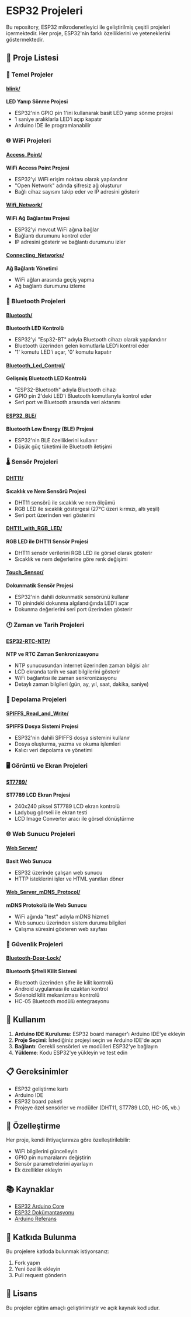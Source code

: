 # ESP32 Projeleri

Bu repository, ESP32 mikrodenetleyici ile geliştirilmiş çeşitli projeleri içermektedir. Her proje, ESP32'nin farklı özelliklerini ve yeteneklerini göstermektedir.

## 📁 Proje Listesi

### 🔌 Temel Projeler

#### [blink/](blink/)
**LED Yanıp Sönme Projesi**
- ESP32'nin GPIO pin 1'ini kullanarak basit LED yanıp sönme projesi
- 1 saniye aralıklarla LED'i açıp kapatır
- Arduino IDE ile programlanabilir

### 🌐 WiFi Projeleri

#### [Access_Point/](Access_Point/)
**WiFi Access Point Projesi**
- ESP32'yi WiFi erişim noktası olarak yapılandırır
- "Open Network" adında şifresiz ağ oluşturur
- Bağlı cihaz sayısını takip eder ve IP adresini gösterir

#### [Wifi_Network/](Wifi_Network/)
**WiFi Ağ Bağlantısı Projesi**
- ESP32'yi mevcut WiFi ağına bağlar
- Bağlantı durumunu kontrol eder
- IP adresini gösterir ve bağlantı durumunu izler

#### [Connecting_Networks/](Connecting_Networks/)
**Ağ Bağlantı Yönetimi**
- WiFi ağları arasında geçiş yapma
- Ağ bağlantı durumunu izleme

### 📡 Bluetooth Projeleri

#### [Bluetooth/](Bluetooth/)
**Bluetooth LED Kontrolü**
- ESP32'yi "Esp32-BT" adıyla Bluetooth cihazı olarak yapılandırır
- Bluetooth üzerinden gelen komutlarla LED'i kontrol eder
- '1' komutu LED'i açar, '0' komutu kapatır

#### [Bluetooth_Led_Control/](Bluetooth_Led_Control/)
**Gelişmiş Bluetooth LED Kontrolü**
- "ESP32-Bluetooth" adıyla Bluetooth cihazı
- GPIO pin 2'deki LED'i Bluetooth komutlarıyla kontrol eder
- Seri port ve Bluetooth arasında veri aktarımı

#### [ESP32_BLE/](ESP32_BLE/)
**Bluetooth Low Energy (BLE) Projesi**
- ESP32'nin BLE özelliklerini kullanır
- Düşük güç tüketimi ile Bluetooth iletişimi

### 🌡️ Sensör Projeleri

#### [DHT11/](DHT11/)
**Sıcaklık ve Nem Sensörü Projesi**
- DHT11 sensörü ile sıcaklık ve nem ölçümü
- RGB LED ile sıcaklık göstergesi (27°C üzeri kırmızı, altı yeşil)
- Seri port üzerinden veri gösterimi

#### [DHT11_with_RGB_LED/](DHT11_with_RGB_LED/)
**RGB LED ile DHT11 Sensör Projesi**
- DHT11 sensör verilerini RGB LED ile görsel olarak gösterir
- Sıcaklık ve nem değerlerine göre renk değişimi

#### [Touch_Sensor/](Touch_Sensor/)
**Dokunmatik Sensör Projesi**
- ESP32'nin dahili dokunmatik sensörünü kullanır
- T0 pinindeki dokunma algılandığında LED'i açar
- Dokunma değerlerini seri port üzerinden gösterir

### 🕐 Zaman ve Tarih Projeleri

#### [ESP32-RTC-NTP/](ESP32-RTC-NTP/)
**NTP ve RTC Zaman Senkronizasyonu**
- NTP sunucusundan internet üzerinden zaman bilgisi alır
- LCD ekranda tarih ve saat bilgilerini gösterir
- WiFi bağlantısı ile zaman senkronizasyonu
- Detaylı zaman bilgileri (gün, ay, yıl, saat, dakika, saniye)

### 💾 Depolama Projeleri

#### [SPIFFS_Read_and_Write/](SPIFFS_Read_and_Write/)
**SPIFFS Dosya Sistemi Projesi**
- ESP32'nin dahili SPIFFS dosya sistemini kullanır
- Dosya oluşturma, yazma ve okuma işlemleri
- Kalıcı veri depolama ve yönetimi

### 🖥️ Görüntü ve Ekran Projeleri

#### [ST7789/](ST7789/)
**ST7789 LCD Ekran Projesi**
- 240x240 piksel ST7789 LCD ekran kontrolü
- Ladybug görseli ile ekran testi
- LCD Image Converter aracı ile görsel dönüştürme

### 🌐 Web Sunucu Projeleri

#### [Web Server/](Web%20Server/)
**Basit Web Sunucu**
- ESP32 üzerinde çalışan web sunucu
- HTTP isteklerini işler ve HTML yanıtları döner

#### [Web_Server_mDNS_Protocol/](Web_Server_mDNS_Protocol/)
**mDNS Protokolü ile Web Sunucu**
- WiFi ağında "test" adıyla mDNS hizmeti
- Web sunucu üzerinden sistem durumu bilgileri
- Çalışma süresini gösteren web sayfası

### 🔐 Güvenlik Projeleri

#### [Bluetooth-Door-Lock/](Bluetooth-Door-Lock/)
**Bluetooth Şifreli Kilit Sistemi**
- Bluetooth üzerinden şifre ile kilit kontrolü
- Android uygulaması ile uzaktan kontrol
- Solenoid kilit mekanizması kontrolü
- HC-05 Bluetooth modülü entegrasyonu

## 🚀 Kullanım

1. **Arduino IDE Kurulumu**: ESP32 board manager'ı Arduino IDE'ye ekleyin
2. **Proje Seçimi**: İstediğiniz projeyi seçin ve Arduino IDE'de açın
3. **Bağlantı**: Gerekli sensörleri ve modülleri ESP32'ye bağlayın
4. **Yükleme**: Kodu ESP32'ye yükleyin ve test edin

## 📋 Gereksinimler

- ESP32 geliştirme kartı
- Arduino IDE
- ESP32 board paketi
- Projeye özel sensörler ve modüller (DHT11, ST7789 LCD, HC-05, vb.)

## 🔧 Özelleştirme

Her proje, kendi ihtiyaçlarınıza göre özelleştirilebilir:
- WiFi bilgilerini güncelleyin
- GPIO pin numaralarını değiştirin
- Sensör parametrelerini ayarlayın
- Ek özellikler ekleyin

## 📚 Kaynaklar

- [ESP32 Arduino Core](https://github.com/espressif/arduino-esp32)
- [ESP32 Dokümantasyonu](https://docs.espressif.com/projects/esp-idf/en/latest/esp32/)
- [Arduino Referans](https://www.arduino.cc/reference/en/)

## 🤝 Katkıda Bulunma

Bu projelere katkıda bulunmak istiyorsanız:
1. Fork yapın
2. Yeni özellik ekleyin
3. Pull request gönderin

## 📄 Lisans

Bu projeler eğitim amaçlı geliştirilmiştir ve açık kaynak kodludur.
